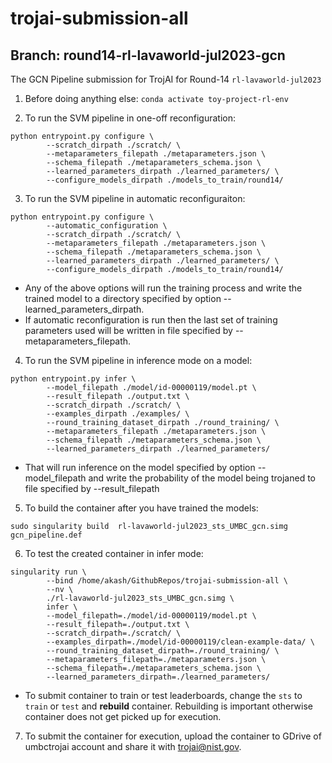 # trojai-submission-all
## Branch: round14-rl-lavaworld-jul2023-gcn

The GCN Pipeline submission for TrojAI for Round-14 `rl-lavaworld-jul2023`

 1. Before doing anything else: ```conda activate toy-project-rl-env```

 2. To run the SVM pipeline in one-off reconfiguration:
  ```
  python entrypoint.py configure \
          --scratch_dirpath ./scratch/ \
          --metaparameters_filepath ./metaparameters.json \
          --schema_filepath ./metaparameters_schema.json \
          --learned_parameters_dirpath ./learned_parameters/ \
          --configure_models_dirpath ./models_to_train/round14/ 
  ```

 3. To run the SVM pipeline in automatic reconfiguraiton:
  ```
  python entrypoint.py configure \
          --automatic_configuration \
          --scratch_dirpath ./scratch/ \
          --metaparameters_filepath ./metaparameters.json \
          --schema_filepath ./metaparameters_schema.json \
          --learned_parameters_dirpath ./learned_parameters/ \
          --configure_models_dirpath ./models_to_train/round14/ 
  ```

  * Any of the above options will run the training process and write the trained model to a directory specified by option --learned_parameters_dirpath.
  * If automatic reconfiguration is run then the last set of training parameters used will be written in file specified by --metaparameters_filepath.


 4. To run the SVM pipeline in inference mode on a model:
  ```
  python entrypoint.py infer \
          --model_filepath ./model/id-00000119/model.pt \
          --result_filepath ./output.txt \
          --scratch_dirpath ./scratch/ \
          --examples_dirpath ./examples/ \
          --round_training_dataset_dirpath ./round_training/ \
          --metaparameters_filepath ./metaparameters.json \
          --schema_filepath ./metaparameters_schema.json \
          --learned_parameters_dirpath ./learned_parameters/ 
  ```

  * That will run inference on the model specified by option --model_filepath and write the probability of the model being trojaned to file specified by --result_filepath


 5. To build the container after you have trained the models:
  ```
  sudo singularity build  rl-lavaworld-jul2023_sts_UMBC_gcn.simg  gcn_pipeline.def
  ```


 6. To test the created container in infer mode:
  ```
  singularity run \
          --bind /home/akash/GithubRepos/trojai-submission-all \
          --nv \
          ./rl-lavaworld-jul2023_sts_UMBC_gcn.simg \
          infer \
          --model_filepath=./model/id-00000119/model.pt \
          --result_filepath=./output.txt \
          --scratch_dirpath=./scratch/ \
          --examples_dirpath=./model/id-00000119/clean-example-data/ \
          --round_training_dataset_dirpath=./round_training/ \
          --metaparameters_filepath=./metaparameters.json \
          --schema_filepath=./metaparameters_schema.json \
          --learned_parameters_dirpath=./learned_parameters/ 
  ```
  * To submit container to train or test leaderboards, change the `sts` to `train` or `test` and **rebuild** container. Rebuilding is important otherwise container does not get picked up for execution.


 7. To submit the container for execution, upload the container to GDrive of umbctrojai account and share it with trojai@nist.gov.
